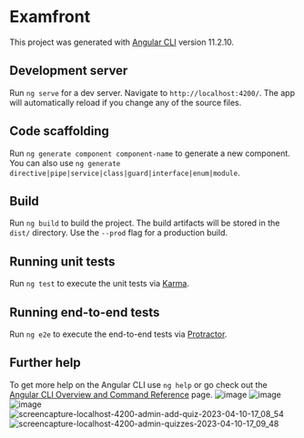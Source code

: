 # Examfront

This project was generated with [Angular CLI](https://github.com/angular/angular-cli) version 11.2.10.

## Development server

Run `ng serve` for a dev server. Navigate to `http://localhost:4200/`. The app will automatically reload if you change any of the source files.

## Code scaffolding

Run `ng generate component component-name` to generate a new component. You can also use `ng generate directive|pipe|service|class|guard|interface|enum|module`.

## Build

Run `ng build` to build the project. The build artifacts will be stored in the `dist/` directory. Use the `--prod` flag for a production build.

## Running unit tests

Run `ng test` to execute the unit tests via [Karma](https://karma-runner.github.io).

## Running end-to-end tests

Run `ng e2e` to execute the end-to-end tests via [Protractor](http://www.protractortest.org/).

## Further help

To get more help on the Angular CLI use `ng help` or go check out the [Angular CLI Overview and Command Reference](https://angular.io/cli) page.
![image](https://user-images.githubusercontent.com/72755430/230922128-dbdb2dbe-e33e-4517-9762-543d3ea95e00.png)
![image](https://user-images.githubusercontent.com/72755430/230923102-7edba58f-9afd-4c6e-8220-45e5126205fb.png)
![image](https://user-images.githubusercontent.com/72755430/230923171-63bd7875-2100-4291-b7cf-651a36e1dddf.png)
![screencapture-localhost-4200-admin-add-quiz-2023-04-10-17_08_54](https://user-images.githubusercontent.com/72755430/230923644-2ed82b6a-0823-48b4-9aa5-28c334918ab7.png)
![screencapture-localhost-4200-admin-quizzes-2023-04-10-17_09_48](https://user-images.githubusercontent.com/72755430/230923758-362b4f66-0979-4598-8e45-c31ae83d4a52.png)

